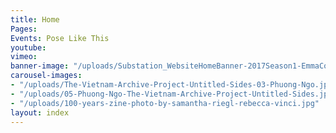 ```yaml
---
title: Home
Pages: 
Events: Pose Like This
youtube: 
vimeo: 
banner-image: "/uploads/Substation_WebsiteHomeBanner-2017Season1-EmmaCollard&RafaellaMcDonald_17.1.17_v1.2.gif"
carousel-images:
- "/uploads/The-Vietnam-Archive-Project-Untitled-Sides-03-Phuong-Ngo.jpg"
- "/uploads/05-Phuong-Ngo-The-Vietnam-Archive-Project-Untitled-Sides.jpg"
- "/uploads/100-years-zine-photo-by-samantha-riegl-rebecca-vinci.jpg"
layout: index
---
```


